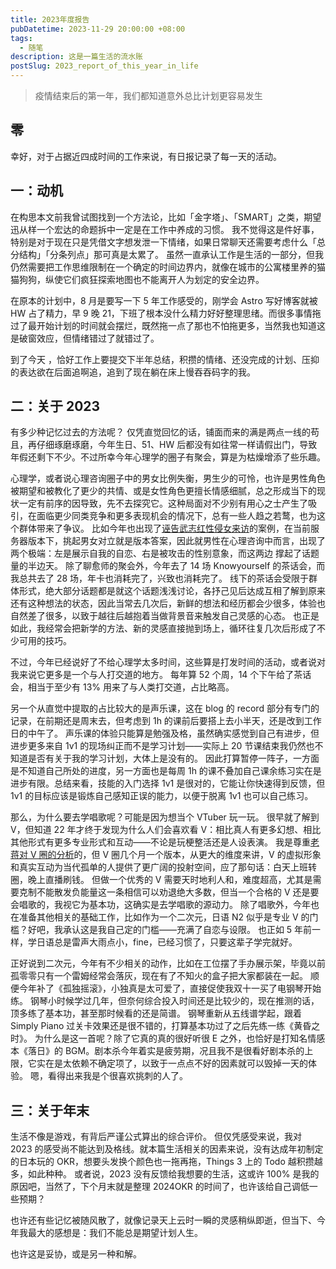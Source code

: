 ```yaml
---
title: 2023年度报告
pubDatetime: 2023-11-29 20:00:00 +08:00
tags:
  - 随笔
description: 这是一篇生活的流水账
postSlug: 2023_report_of_this_year_in_life
---
```


> 疫情结束后的第一年，我们都知道意外总比计划更容易发生

## 零

幸好，对于占据近四成时间的工作来说，有日报记录了每一天的活动。

## 一：动机

在构思本文前我曾试图找到一个方法论，比如「金字塔」、「SMART」之类，期望迅从样一个宏达的命题拆中一定是在工作中养成的习惯。
我不觉得这是件好事，特别是对于现在只是凭借文字想发泄一下情绪，如果日常聊天还需要考虑什么「总分结构」「分条列点」那可真是太累了。
虽然一直承认工作是生活的一部分，但我仍然需要把工作思维限制在一个确定的时间边界内，就像在城市的公寓楼里养的猫猫狗狗，纵使它们疯狂探索地图也不能离开人为划定的安全边界。

在原本的计划中，8 月是要写一下 5 年工作感受的，刚学会 Astro 写好博客就被 HW 占了精力，早 9 晚 21，下班了根本没什么精力好好整理思绪。而很多事情拖过了最开始计划的时间就会摆烂，既然拖一点了那也不怕拖更多，当然我也知道这是破窗效应，但情绪错过了就错过了。

到了今天 ，恰好工作上要提交下半年总结，积攒的情绪、还没完成的计划、压抑的表达欲在后面追啊追，追到了现在躺在床上慢吞吞码字的我。

## 二：关于 2023

有多少种记忆过去的方法呢？
仅凭直觉回忆的话，铺面而来的满是两点一线的苟且，再仔细琢磨琢磨，今年生日、51、HW 后都没有如往常一样请假出门，导致年假还剩下不少。不过所幸今年心理学的圈子有聚会，算是为枯燥增添了些乐趣。

心理学，或者说心理咨询圈子中的男女比例失衡，男生少的可怜，也许是男性角色被期望和被教化了更少的共情、或是女性角色更擅长情感细腻，总之形成当下的现状一定有前序的因导致，先不去探究它。这种局面对不少别有用心之士产生了吸引，在面临更少同类竞争和更多表现机会的情况下，总有一些人趋之若鹜，也为这个群体带来了争议。
比如今年也出现了[诬告武志红性侵女来访](https://new.qq.com/rain/a/20230523A07HOB00)的案例，在当前服务器版本下，挑起男女对立就是版本答案，因此就男性在心理咨询中而言，出现了两个极端：左是展示自我的自恋、右是被攻击的性别意象，而这两边
撑起了话题量的半边天。
除了聊愈师的聚会外，今年去了 14 场 Knowyourself 的茶话会，而我总共去了 28 场，年卡也消耗完了，兴致也消耗完了。
线下的茶话会受限于群体形式，绝大部分话题都是就这个话题浅浅讨论，各抒己见后达成互相了解到原来还有这种想法的状态，因此当常去几次后，新鲜的想法和经历都会少很多，体验也自然差了很多，以致于越往后越抱着当做背景音来触发自己灵感的心态。
也正是如此，我经常会把新学的方法、新的灵感直接抛到场上，循环往复几次后形成了不少可用的技巧。

不过，今年已经说好了不给心理学太多时间，这些算是打发时间的活动，或者说对我来说它更多是一个与人打交道的地方。
每年算 52 个周，14 个下午给了茶话会，相当于至少有 13% 用来了与人类打交道，占比略高。

另一个从直觉中提取的占比较大的是声乐课，这在 blog 的 record 部分有专门的记录，在前期还是周末去，但考虑到 1h 的课前后要搭上去小半天，还是改到工作日的中午了。
声乐课的体验只能算是勉强及格，虽然确实感觉到自己有进步，但进步更多来自 1v1 的现场纠正而不是学习计划——实际上 20 节课结束我仍然也不知道是否有关于我的学习计划，大体上是没有的。
因此打算暂停一阵子，一方面是不知道自己所处的进度，另一方面也是每周 1h 的课不叠加自己课余练习实在是进步有限。总结来看，技能的入门选择 1v1 是很对的，它能让你快速得到反馈，但 1v1 的目标应该是锻炼自己感知正误的能力，以便于脱离 1v1 也可以自己练习。

那么，为什么要去学唱歌呢？可能是因为想当个 VTuber 玩一玩。
很早就了解到 V，但知道 22 年才终于发现为什么人们会喜欢看 V：相比真人有更多幻想、相比其他形式有更多专业形式和互动——不论是玩梗整活还是人设表演。
我是尊重[老蒋对 V 圈的分析](https://www.bilibili.com/video/BV1BV4y1K7C7)的，但 V 圈几个月一个版本，从更大的维度来讲，V 的虚拟形象和真实互动为当代孤单的人提供了更广阔的投射空间，应了那句话：白天上班转圈，晚上直播刷钱。
但做一个优秀的 V 需要天时地利人和，难度超高，尤其是需要克制不能散发负能量这一条相信可以劝退绝大多数，但当一个合格的 V 还是要会唱歌的，我视它为基本功，这确实是去学唱歌的源动力。
除了唱歌外，今年也在准备其他相关的基础工作，比如作为一个二次元，日语 N2 似乎是专业 V 的门槛？好吧，我承认这是我自己定的门槛——充满了自恋与设限。
也正如 5 年前一样，学日语总是雷声大雨点小，fine，已经习惯了，只要这辈子学完就好。

正好说到二次元，今年有不少相关的动作，比如在工位摆了手办展示架，毕竟以前孤零零只有一个雷姆经常会落灰，现在有了不知火的盒子把大家都装在一起。
顺便今年补了《孤独摇滚》，小独真是太可爱了，直接促使我双十一买了电钢琴开始练。
钢琴小时候学过几年，但奈何综合投入时间还是比较少的，现在推测的话，顶多练了基本功，甚至那时候看的还是简谱。
钢琴重新从五线谱学起，跟着 Simply Piano 过关卡效果还是很不错的，打算基本功过了之后先练一练《黄昏之时》。
为什么是这一首呢？除了它真的真的很好听很 E 之外，也恰好是打知名情感本《落日》的 BGM。剧本杀今年着实是疲劳期，况且我不是很看好剧本杀的上限，它实在是太依赖不确定项了，以致于一点点不好的因素就可以毁掉一天的体验。
嗯，看得出来我是个很喜欢挑刺的人了。

## 三：关于年末

生活不像是游戏，有背后严谨公式算出的综合评价。
但仅凭感受来说，我对 2023 的感受尚不能达到及格线。就本篇生活相关的因素来说，没有达成年初制定的日本玩的 OKR，想要头发换个颜色也一拖再拖，Things 3 上的 Todo 越积攒越多，如此种种。
或者说，2023 没有反馈给我想要的生活，这或许 100% 是我的原因吧，当然了，下个月末就是整理 2024OKR 的时间了，也许该给自己调低一些预期？

也许还有些记忆被随风散了，就像记录天上云时一瞬的灵感稍纵即逝，但当下、今年我最大的感想是：我们不能总是期望计划人生。

也许这是妥协，或是另一种和解。

